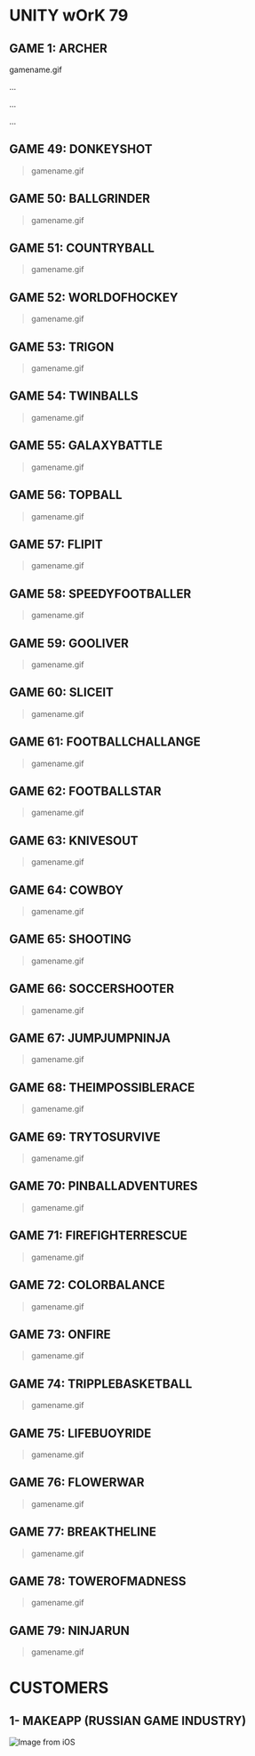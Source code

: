 # UNITY wOrK 79
## GAME 1: ARCHER 
gamename.gif

...

...

...

## GAME 49: DONKEYSHOT
> gamename.gif
## GAME 50: BALLGRINDER 
> gamename.gif
## GAME 51: COUNTRYBALL
> gamename.gif
## GAME 52: WORLDOFHOCKEY
> gamename.gif
## GAME 53: TRIGON
> gamename.gif
## GAME 54: TWINBALLS
> gamename.gif
## GAME 55: GALAXYBATTLE
> gamename.gif
## GAME 56: TOPBALL
> gamename.gif
## GAME 57: FLIPIT
> gamename.gif
## GAME 58: SPEEDYFOOTBALLER
> gamename.gif
## GAME 59: GOOLIVER
> gamename.gif
## GAME 60: SLICEIT
> gamename.gif
## GAME 61: FOOTBALLCHALLANGE
> gamename.gif
## GAME 62: FOOTBALLSTAR
> gamename.gif
## GAME 63: KNIVESOUT
> gamename.gif
## GAME 64: COWBOY
> gamename.gif
## GAME 65: SHOOTING
> gamename.gif
## GAME 66: SOCCERSHOOTER
> gamename.gif
## GAME 67: JUMPJUMPNINJA
> gamename.gif
## GAME 68: THEIMPOSSIBLERACE
> gamename.gif
## GAME 69: TRYTOSURVIVE
> gamename.gif
## GAME 70: PINBALLADVENTURES
> gamename.gif
## GAME 71: FIREFIGHTERRESCUE
> gamename.gif
## GAME 72: COLORBALANCE
> gamename.gif
## GAME 73: ONFIRE
> gamename.gif
## GAME 74: TRIPPLEBASKETBALL
> gamename.gif
## GAME 75: LIFEBUOYRIDE
> gamename.gif
## GAME 76: FLOWERWAR
> gamename.gif
## GAME 77: BREAKTHELINE
> gamename.gif
## GAME 78: TOWEROFMADNESS
> gamename.gif
## GAME 79: NINJARUN
> gamename.gif

# CUSTOMERS
## 1- MAKEAPP (RUSSIAN GAME INDUSTRY)
![Image from iOS](https://user-images.githubusercontent.com/24685590/116859641-1ff5cc80-ac22-11eb-868d-c7ba5ef18bbc.jpg)
